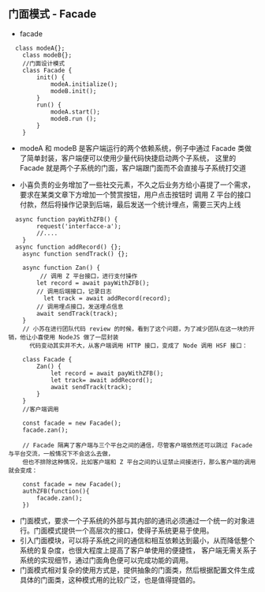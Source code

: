 ## 门面模式 - Facade
- facade

```
  class modeA{};
	class modeB{};
	//门面设计模式
	class Facade {
		init() {
			modeA.initialize();
			modeB.init();
		}
		run() {
			modeA.start();
			modeB.run ();
		}
	}
```
- modeA 和 modeB 是客户端运行的两个依赖系统，例子中通过 Facade 类做了简单封装，客户端便可以使用少量代码快捷启动两个子系统，
  这里的 Facade 就是两个子系统的门面，客户端跟门面而不会直接与子系统打交道


- 小喜负责的业务增加了一些社交元素，不久之后业务方给小喜提了一个需求，要求在某类文章下方增加一个赞赏按钮，用户点击按钮时
  调用 Z 平台的接口付款，然后将操作记录到后端，最后发送一个统计埋点，需要三天内上线
  
```
  async function payWithZFB() {
		request('interfacce-a');
		//....
	}
  async function addRecord() {};
	async function sendTrack() {};

	async function Zan() {
		 // 调用 Z 平台接口，进行支付操作
	    let record = await payWithZFB();
	    // 调用后端接口，记录日志
          let track = await addRecord(record);
	    // 调用埋点接口，发送埋点信息
	    await sendTrack(track);
	}
	// 小苏在进行团队代码 review 的时候，看到了这个问题，为了减少团队在这一块的开销，他让小喜使用 NodeJS 做了一层封装
      代码变动其实并不大，从客户端调用 HTTP 接口，变成了 Node 调用 HSF 接口：
      
 	class Facade {
		Zan() {
			let record = await payWithZFB();
			let track= await addRecord();
			await sendTrack(track);
		}
	}     
   	//客户端调用
	
	const facade = new Facade();
	facade.zan();

	// Facade 隔离了客户端与三个平台之间的通信，尽管客户端依然还可以跳过 Facade 与平台交流，一般情况下不会这么去做，
    但也不排除这种情况，比如客户端和 Z 平台之间的认证禁止间接进行，那么客户端的调用就会变成：
   
	const facade = new Facade();
	authZFB(function(){
		facade.zan();
	})
```

-  门面模式，要求一个子系统的外部与其内部的通讯必须通过一个统一的对象进行。门面模式提供一个高层次的接口，使得子系统更易于使用。
- 引入门面模块，可以将子系统之间的通信和相互依赖达到最小，从而降低整个系统的复杂度，也很大程度上提高了客户单使用的便捷性，
  客户端无需关系子系统的实现细节，通过门面角色便可以完成功能的调用。
- 门面模式相对复杂的使用方式是，提供抽象的门面类，然后根据配置文件生成具体的门面类，这种模式用的比较广泛，也是值得提倡的。










